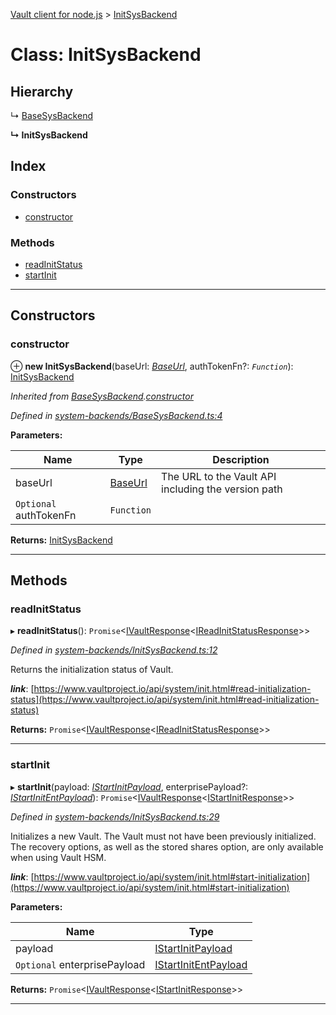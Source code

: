 [Vault client for node.js](../README.md) > [InitSysBackend](../classes/initsysbackend.md)

# Class: InitSysBackend

## Hierarchy

↳  [BaseSysBackend](basesysbackend.md)

**↳ InitSysBackend**

## Index

### Constructors

* [constructor](initsysbackend.md#constructor)

### Methods

* [readInitStatus](initsysbackend.md#readinitstatus)
* [startInit](initsysbackend.md#startinit)

---

## Constructors

<a id="constructor"></a>

###  constructor

⊕ **new InitSysBackend**(baseUrl: *[BaseUrl](../#baseurl)*, authTokenFn?: *`Function`*): [InitSysBackend](initsysbackend.md)

*Inherited from [BaseSysBackend](basesysbackend.md).[constructor](basesysbackend.md#constructor)*

*Defined in [system-backends/BaseSysBackend.ts:4](https://github.com/theogravity/vault-tacular/blob/fa3cc87/src/system-backends/BaseSysBackend.ts#L4)*

**Parameters:**

| Name | Type | Description |
| ------ | ------ | ------ |
| baseUrl | [BaseUrl](../#baseurl) |  The URL to the Vault API including the version path |
| `Optional` authTokenFn | `Function` |

**Returns:** [InitSysBackend](initsysbackend.md)

___

## Methods

<a id="readinitstatus"></a>

###  readInitStatus

▸ **readInitStatus**(): `Promise`<[IVaultResponse](../interfaces/ivaultresponse.md)<[IReadInitStatusResponse](../interfaces/iinitsysbackend.ireadinitstatusresponse.md)>>

*Defined in [system-backends/InitSysBackend.ts:12](https://github.com/theogravity/vault-tacular/blob/fa3cc87/src/system-backends/InitSysBackend.ts#L12)*

Returns the initialization status of Vault.

*__link__*: [https://www.vaultproject.io/api/system/init.html#read-initialization-status](https://www.vaultproject.io/api/system/init.html#read-initialization-status)

**Returns:** `Promise`<[IVaultResponse](../interfaces/ivaultresponse.md)<[IReadInitStatusResponse](../interfaces/iinitsysbackend.ireadinitstatusresponse.md)>>

___
<a id="startinit"></a>

###  startInit

▸ **startInit**(payload: *[IStartInitPayload](../interfaces/iinitsysbackend.istartinitpayload.md)*, enterprisePayload?: *[IStartInitEntPayload](../interfaces/iinitsysbackend.istartinitentpayload.md)*): `Promise`<[IVaultResponse](../interfaces/ivaultresponse.md)<[IStartInitResponse](../interfaces/iinitsysbackend.istartinitresponse.md)>>

*Defined in [system-backends/InitSysBackend.ts:29](https://github.com/theogravity/vault-tacular/blob/fa3cc87/src/system-backends/InitSysBackend.ts#L29)*

Initializes a new Vault. The Vault must not have been previously initialized. The recovery options, as well as the stored shares option, are only available when using Vault HSM.

*__link__*: [https://www.vaultproject.io/api/system/init.html#start-initialization](https://www.vaultproject.io/api/system/init.html#start-initialization)

**Parameters:**

| Name | Type |
| ------ | ------ |
| payload | [IStartInitPayload](../interfaces/iinitsysbackend.istartinitpayload.md) |
| `Optional` enterprisePayload | [IStartInitEntPayload](../interfaces/iinitsysbackend.istartinitentpayload.md) |

**Returns:** `Promise`<[IVaultResponse](../interfaces/ivaultresponse.md)<[IStartInitResponse](../interfaces/iinitsysbackend.istartinitresponse.md)>>

___


